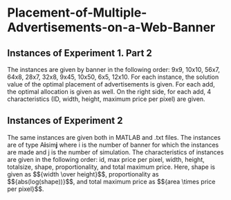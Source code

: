 <html> 
  <h1> Placement-of-Multiple-Advertisements-on-a-Web-Banner </h1>

<h2> Instances of Experiment 1. Part 2 </h2>
  The instances are given by banner in the following order: 9x9, 10x10, 56x7, 64x8, 28x7, 32x8, 9x45, 10x50, 6x5, 12x10. For each instance, the solution value of the optimal placement of advertisements is given. For each add, the optimal allocation is given as well. On the right side, for each add, 4 characteristics (ID, width, height, maximum price per pixel) are given. 
  
<h2> Instances of Experiment 2 </h2>
  The same instances are given both in MATLAB and .txt files. 
  The instances are of type A<b>i</b>sim<b>j</b> where i is the number of banner for which the instances are made and j is the number of simulation.
  The characteristics of instances are given in the following order: id, max price per pixel, width, height, totalsize, shape, proportionality, and total maximum price. 
  Here, shape is given as $${width \over height}$$, proportionality as $${abs(log(shape))}$$, and total maximum price as $${area \times price per pixel}$$. 
    
  
</html>
